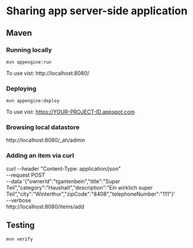 Sharing app server-side application
============================

## Maven
### Running locally

`mvn appengine:run`

To use vist: http://localhost:8080/

### Deploying

`mvn appengine:deploy`

To use vist:  https://YOUR-PROJECT-ID.appspot.com

### Browsing local datastore
http://localhost:8080/_ah/admin

### Adding an item via curl
curl --header "Content-Type: application/json" \
  --request POST \
  --data '{"ownerId":"tgantenbein","title":"Super Teil","category":"Haushalt","description":"Ein wirklich super Teil","city":"Winterthur","zipCode":"8408","telephoneNumber":"111"}' \
  --verbose \
  http://localhost:8080/items/add

## Testing

`mvn verify`

